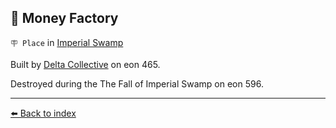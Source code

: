 ## 🏦 Money Factory

`🪧 Place` in [Imperial Swamp](/imperial_swamp.md)

Built by [Delta Collective](/delta_collective.md) on eon 465.

Destroyed during the The Fall of Imperial Swamp on eon 596.


----------
[⬅️ Back to index](/index.md#18c0_s)
